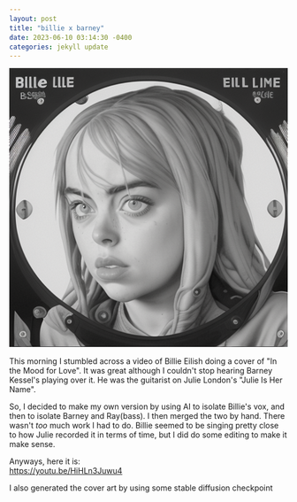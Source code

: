 ```yaml
---
layout: post
title: "billie x barney"
date: 2023-06-10 03:14:30 -0400
categories: jekyll update
---
```

<p align="center">
  <img src="/assets/images/billie.png">
</p>
This morning I stumbled across a video of Billie Eilish doing a cover of "In the Mood for Love".
It was great although I couldn't stop hearing Barney Kessel's playing over it. He was the guitarist on Julie London's "Julie Is Her Name".

So, I decided to make my own version by using AI to isolate Billie's vox, and then to isolate Barney and Ray(bass). I then merged the two by hand. There wasn't *too* much work I had to do. Billie seemed to be singing pretty close to how Julie recorded it in terms of time, but I did do some editing to make it make sense.

Anyways, here it is:\
https://youtu.be/HiHLn3Juwu4

I also generated the cover art by using some stable diffusion checkpoint
